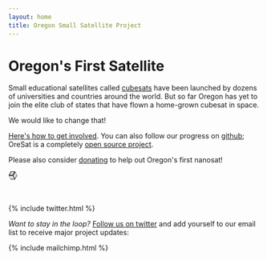 ```yaml
---
layout: home
title: Oregon Small Satellite Project 
---
```



# Oregon's First Satellite


Small educational satellites called [cubesats](http://en.wikipedia.org/wiki/CubeSat) have been launched by dozens of universities and countries around the world. But so far Oregon has yet to join the elite club of states that have flown a home-grown cubesat in space.

We would like to change that!

[Here's how to get involved](https://github.com/oresat/getting-started/blob/master/README.md). You can also follow our progress on [github](http://github.com/oresat); OreSat is a completely [open source project](https://en.wikipedia.org/wiki/Open-source_hardware).

Please also consider [donating](https://cconn.foundation.pdx.edu/ccon/new_gift.do?action=newGift&giving_page_id=7&site=giving) to help out Oregon's first nanosat!

<img src="/assets/img/cube.png" style="width:18px;height:18px;">

&nbsp;

{% include twitter.html %}


_Want to stay in the loop?_ [Follow us on twitter](https://twitter.com/oregoncubesat) and add yourself to our email list to receive major project updates:

{% include mailchimp.html %}
